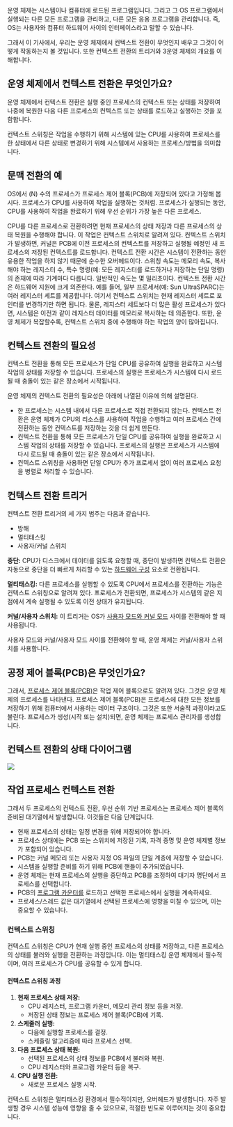 운영 체제는 시스템이나 컴퓨터에 로드된 프로그램입니다. 그리고 그 OS 프로그램에서 실행되는 다른 모든 프로그램을 관리하고, 다른 모든 응용 프로그램을 관리합니다. 즉, OS는 사용자와 컴퓨터 하드웨어 사이의 인터페이스라고 말할 수 있습니다.

그래서 이 기사에서, 우리는 운영 체제에서 컨텍스트 전환이 무엇인지 배우고 그것이 어떻게 작동하는지 볼 것입니다. 또한 컨텍스트 전환의 트리거와 3운영 체제의 개요를 이해합니다.

## 운영 체제에서 컨텍스트 전환은 무엇인가요?

운영 체제에서 컨텍스트 전환은 실행 중인 프로세스의 컨텍스트 또는 상태를 저장하여 나중에 복원한 다음 다른 프로세스의 컨텍스트 또는 상태를 로드하고 실행하는 것을 포함합니다.

컨텍스트 스위칭은 작업을 수행하기 위해 시스템에 있는 CPU를 사용하여 프로세스를 한 상태에서 다른 상태로 변경하기 위해 시스템에서 사용하는 프로세스/방법을 의미합니다.

## ****문맥 전환의 예****

OS에서 (N) 수의 프로세스가 프로세스 제어 블록(PCB)에 저장되어 있다고 가정해 봅시다. 프로세스가 CPU를 사용하여 작업을 실행하는 것처럼. 프로세스가 실행되는 동안, CPU를 사용하여 작업을 완료하기 위해 우선 순위가 가장 높은 다른 프로세스.

CPU를 다른 프로세스로 전환하려면 현재 프로세스의 상태 저장과 다른 프로세스의 상태 복원을 수행해야 합니다. 이 작업은 컨텍스트 스위치로 알려져 있다. 컨텍스트 스위치가 발생하면, 커널은 PCB에 이전 프로세스의 컨텍스트를 저장하고 실행될 예정인 새 프로세스의 저장된 컨텍스트를 로드합니다. 컨텍스트 전환 시간은 시스템이 전환하는 동안 유용한 작업을 하지 않기 때문에 순수한 오버헤드이다. 스위칭 속도는 메모리 속도, 복사해야 하는 레지스터 수, 특수 명령(예: 모든 레지스터를 로드하거나 저장하는 단일 명령)의 존재에 따라 기계마다 다릅니다. 일반적인 속도는 몇 밀리초이다. 컨텍스트 전환 시간은 하드웨어 지원에 크게 의존한다. 예를 들어, 일부 프로세서(예: Sun UltraSPARC)는 여러 레지스터 세트를 제공합니다. 여기서 컨텍스트 스위치는 현재 레지스터 세트로 포인터를 변경하기만 하면 됩니다. 물론, 레지스터 세트보다 더 많은 활성 프로세스가 있다면, 시스템은 이전과 같이 레지스터 데이터를 메모리로 복사하는 데 의존한다. 또한, 운영 체제가 복잡할수록, 컨텍스트 스위치 중에 수행해야 하는 작업의 양이 많아집니다.

## ****컨텍스트 전환의 필요성****

컨텍스트 전환을 통해 모든 프로세스가 단일 CPU를 공유하여 실행을 완료하고 시스템 작업의 상태를 저장할 수 있습니다. 프로세스의 실행은 프로세스가 시스템에 다시 로드될 때 충돌이 있는 같은 장소에서 시작됩니다.

운영 체제의 컨텍스트 전환의 필요성은 아래에 나열된 이유에 의해 설명된다.

- 한 프로세스는 시스템 내에서 다른 프로세스로 직접 전환되지 않는다. 컨텍스트 전환은 운영 체제가 CPU의 리소스를 사용하여 작업을 수행하고 여러 프로세스 간에 전환하는 동안 컨텍스트를 저장하는 것을 더 쉽게 만든다.
- 컨텍스트 전환을 통해 모든 프로세스가 단일 CPU를 공유하여 실행을 완료하고 시스템 작업의 상태를 저장할 수 있습니다. 프로세스의 실행은 프로세스가 시스템에 다시 로드될 때 충돌이 있는 같은 장소에서 시작됩니다.
- 컨텍스트 스위칭을 사용하면 단일 CPU가 추가 프로세서 없이 여러 프로세스 요청을 병렬로 처리할 수 있습니다.

## 컨텍스트 전환 트리거
컨텍스트 전환 트리거의 세 가지 범주는 다음과 같습니다.
- 방해
- 멀티태스킹
- 사용자/커널 스위치

****중단:**** CPU가 디스크에서 데이터를 읽도록 요청할 때, 중단이 발생하면 컨텍스트 전환은 자동으로 중단을 더 빠르게 처리할 수 있는 [하드웨어 구성](https://www.geeksforgeeks.org/computer-hardware/) 요소로 전환됩니다.

****멀티태스킹:**** 다른 프로세스를 실행할 수 있도록 CPU에서 프로세스를 전환하는 기능은 컨텍스트 스위칭으로 알려져 있다. 프로세스가 전환되면, 프로세스가 시스템의 같은 지점에서 계속 실행될 수 있도록 이전 상태가 유지됩니다.

****커널/사용자 스위치:**** 이 트리거는 OS가 [사용자 모드와 커널 모드](https://www.geeksforgeeks.org/difference-between-user-mode-and-kernel-mode/) 사이를 전환해야 할 때 사용됩니다.

사용자 모드와 커널/사용자 모드 사이를 전환해야 할 때, 운영 체제는 커널/사용자 스위치를 사용합니다.

## ****공정 제어 블록(PCB)은 무엇인가요?****

그래서, [프로세스 제어 블록(PCB)](https://www.geeksforgeeks.org/process-table-and-process-control-block-pcb/)은 작업 제어 블록으로도 알려져 있다. 그것은 운영 체제의 프로세스를 나타낸다. 프로세스 제어 블록(PCB)은 프로세스에 대한 모든 정보를 저장하기 위해 컴퓨터에서 사용하는 데이터 구조이다. 그것은 또한 서술적 과정이라고도 불린다. 프로세스가 생성(시작 또는 설치)되면, 운영 체제는 프로세스 관리자를 생성합니다.

## 컨텍스트 전환의 상태 다이어그램

![](Pasted%20image%2020240603204810.png)
## 작업 프로세스 컨텍스트 전환

그래서 두 프로세스의 컨텍스트 전환, 우선 순위 기반 프로세스는 프로세스 제어 블록의 준비된 대기열에서 발생합니다. 이것들은 다음 단계입니다.

- 현재 프로세스의 상태는 일정 변경을 위해 저장되어야 합니다.
- 프로세스 상태에는 PCB 또는 스위치에 저장된 기록, 자격 증명 및 운영 체제별 정보가 포함되어 있습니다.
- PCB는 커널 메모리 또는 사용자 지정 OS 파일의 단일 계층에 저장할 수 있습니다.
- 시스템을 실행할 준비를 하기 위해 PCB에 핸들이 추가되었습니다.
- 운영 체제는 현재 프로세스의 실행을 중단하고 PCB를 조정하여 대기자 명단에서 프로세스를 선택합니다.
- PCB의 [프로그램 카운터를](https://www.geeksforgeeks.org/what-is-program-counter/) 로드하고 선택한 프로세스에서 실행을 계속하세요.
- 프로세스/스레드 값은 대기열에서 선택된 프로세스에 영향을 미칠 수 있으며, 이는 중요할 수 있습니다.
### 컨텍스트 스위칭

컨텍스트 스위칭은 CPU가 현재 실행 중인 프로세스의 상태를 저장하고, 다른 프로세스의 상태를 불러와 실행을 전환하는 과정입니다. 이는 멀티태스킹 운영 체제에서 필수적이며, 여러 프로세스가 CPU를 공유할 수 있게 합니다.

#### 컨텍스트 스위칭 과정
1. **현재 프로세스 상태 저장:**
    - CPU 레지스터, 프로그램 카운터, 메모리 관리 정보 등을 저장.
    - 저장된 상태 정보는 프로세스 제어 블록(PCB)에 기록.
2. **스케줄러 실행:**
    - 다음에 실행할 프로세스를 결정.
    - 스케줄링 알고리즘에 따라 프로세스 선택.
3. **다음 프로세스 상태 복원:**
    - 선택된 프로세스의 상태 정보를 PCB에서 불러와 복원.
    - CPU 레지스터와 프로그램 카운터 등을 복구.
4. **CPU 실행 전환:**
    - 새로운 프로세스 실행 시작.

컨텍스트 스위칭은 멀티태스킹 환경에서 필수적이지만, 오버헤드가 발생합니다. 자주 발생할 경우 시스템 성능에 영향을 줄 수 있으므로, 적절한 빈도로 이루어지는 것이 중요합니다.